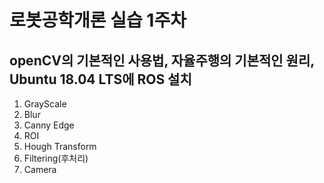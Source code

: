 # 로봇공학개론 실습 1주차 

## openCV의 기본적인 사용법, 자율주행의 기본적인 원리, Ubuntu 18.04 LTS에 ROS 설치

1. GrayScale
2. Blur
3. Canny Edge
4. ROI
5. Hough Transform
6. Filtering(후처리)
7. Camera
